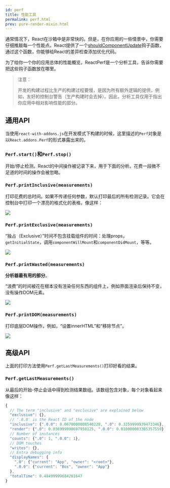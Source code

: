 ```yaml
---
id: perf
title: 性能工具
permalink: perf.html
prev: pure-render-mixin.html
---
```


通常情况下，React在沙箱中是非常快的。但是，在你应用的一些情景中，你需要仔细推敲每一个性能点。React提供了一个[shouldComponentUpdate](/react/docs/component-specs.html#updating-shouldcomponentupdate)钩子函数，通过这个函数，你能够给React的差异检查添加优化代码。

为了给你一个你的应用总体的性能概览，ReactPerf是一个分析工具，告诉你需要把这些钩子函数放在哪里。

> 注意：
>
> 开发的构建过程比生产的构建过程要慢，是因为所有额外逻辑的提供，例如，友好的控制台警告（生产构建时会去掉）。因此，分析工具仅用于指出你应用中相对影响性能的部分。

## 通用API

当使用`react-with-addons.js`在开发模式下构建的时候，这里描述的`Perf`对象是以`React.addons.Perf`的形式暴露出来的。

### `Perf.start()`和`Perf.stop()`
开始/停止检测。React的中间操作被记录下来，用于下面的分析。花费一段微不足道的时间的操作会被忽略。

### `Perf.printInclusive(measurements)`
打印花费的总时间。如果不传递任何参数，默认打印最后的所有检测记录。它会在控制台中打印一个漂亮的格式化的表格，像这样：

![](/react/img/docs/perf-inclusive.png)

### `Perf.printExclusive(measurements)`
“独占（Exclusive）”时间不包含挂载组件的时间：处理props，`getInitialState`，调用`componentWillMount`和`componentDidMount`，等等。

![](/react/img/docs/perf-exclusive.png)

### `Perf.printWasted(measurements)`

**分析器最有用的部分**。

“浪费”的时间被花在根本没有渲染任何东西的组件上，例如界面渲染后保持不变，没有操作DOM元素。

![](/react/img/docs/perf-wasted.png)

### `Perf.printDOM(measurements)`
打印底层DOM操作，例如，“设置innerHTML”和“移除节点”。

![](/react/img/docs/perf-dom.png)

## 高级API

上面的打印方法使用`Perf.getLastMeasurements()`打印好看的结果。

### `Perf.getLastMeasurements()`
从最后的开始-停止会话中得到检测结果数组。该数组包含对象，每个对象看起来像这样：

```js
{
  // The term "inclusive" and "exclusive" are explained below
  "exclusive": {},
  // '.0.0' is the React ID of the node
  "inclusive": {".0.0": 0.0670000008540228, ".0": 0.3259999939473346},
  "render": {".0": 0.036999990697950125, ".0.0": 0.010000003385357559},
  // Number of instances
  "counts": {".0": 1, ".0.0": 1},
  // DOM touches
  "writes": {},
  // Extra debugging info
  "displayNames": {
    ".0": {"current": "App", "owner": "<root>"},
    ".0.0": {"current": "Box", "owner": "App"}
  },
  "totalTime": 0.48499999684281647
}
```
